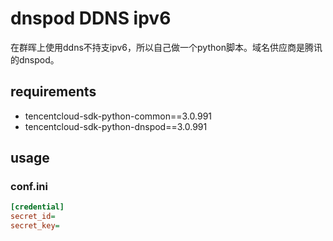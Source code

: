 # dnspod DDNS ipv6
在群晖上使用ddns不持支ipv6，所以自己做一个python脚本。域名供应商是腾讯的dnspod。

## requirements
* tencentcloud-sdk-python-common==3.0.991
* tencentcloud-sdk-python-dnspod==3.0.991

## usage

### conf.ini
```ini
[credential]
secret_id= 
secret_key= 

```